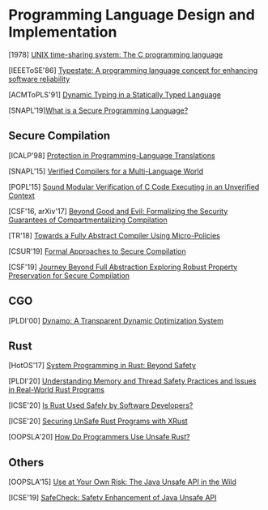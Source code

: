 # Programming Language Design and Implementation

[1978] [UNIX time-sharing system: The C programming
language](https://ieeexplore.ieee.org/stamp/stamp.jsp?tp=&arnumber=6770408)

[IEEEToSE'86] [Typestate: A programming language concept for enhancing software
reliability](https://www.computer.org/csdl/journal/ts/1986/01/06312929/13rRUwIF6aQ)

[ACMToPLS'91] [Dynamic Typing in a Statically Typed
Language](https://www.hpl.hp.com/techreports/Compaq-DEC/SRC-RR-47.pdf)

[SNAPL'19][What is a Secure Programming
Language?](https://drops.dagstuhl.de/opus/volltexte/2019/10546/pdf/LIPIcs-SNAPL-2019-3.pdf)

## Secure Compilation
[ICALP'98] [Protection in Programming-Language
Translations](https://www.hpl.hp.com/techreports/Compaq-DEC/SRC-RR-154.pdf)

[SNAPL'15] [Verified Compilers for a Multi-Language
World](https://drops.dagstuhl.de/opus/volltexte/2015/5013/pdf/3.pdf)

[POPL'15] [Sound Modular Verification of C Code Executing in an Unverified
Context](https://lirias.kuleuven.be/retrieve/290977)

[CSF'16, arXiv'17] [Beyond Good and Evil:
Formalizing the Security Guarantees of Compartmentalizing
Compilation](https://arxiv.org/pdf/1602.04503.pdf)

[TR'18] [Towards a Fully Abstract Compiler Using
Micro-Policies](https://arxiv.org/pdf/1510.00697.pdf)

[CSUR'19] [Formal Approaches to Secure
Compilation](http://theory.stanford.edu/~mp/mp/Publications_files/main-full.pdf)

[CSF'19] [Journey Beyond Full Abstraction Exploring Robust Property Preservation
for Secure
Compilation](https://theory.stanford.edu/~mp/mp/Publications_files/rc.pdf)

## CGO
[PLDI'00] [Dynamo: A Transparent Dynamic Optimization
System](https://www.complang.tuwien.ac.at/andi/bala.pdf)

## Rust
[HotOS'17] [System Programming in Rust: Beyond
Safety](https://www.ics.uci.edu/~aburtsev/doc/crust-hotos17.pdf)

[PLDI'20] [Understanding Memory and Thread Safety Practices and Issues in
Real-World Rust Programs](https://cseweb.ucsd.edu/~yiying/RustStudy-PLDI20.pdf)

[ICSE'20] [Is Rust Used Safely by Software
Developers?](https://dl.acm.org/doi/abs/10.1145/3377811.3380413)

[ICSE'20] [Securing UnSafe Rust Programs with
XRust](https://peimingliu.github.io/asset/pic/icse-paper1026.pdf)

[OOPSLA'20] [How Do Programmers Use Unsafe
Rust?](https://www.cs.ubc.ca/~alexsumm/papers/AstrauskasMathejaPoliMuellerSummers20.pdf)

## Others
[OOPSLA'15] [Use at Your Own Risk: The Java Unsafe API in the
Wild](https://dl.acm.org/doi/10.1145/2814270.2814313)

[ICSE'19] [SafeCheck: Safety Enhancement of Java Unsafe
API](https://ieeexplore.ieee.org/document/8811920)
